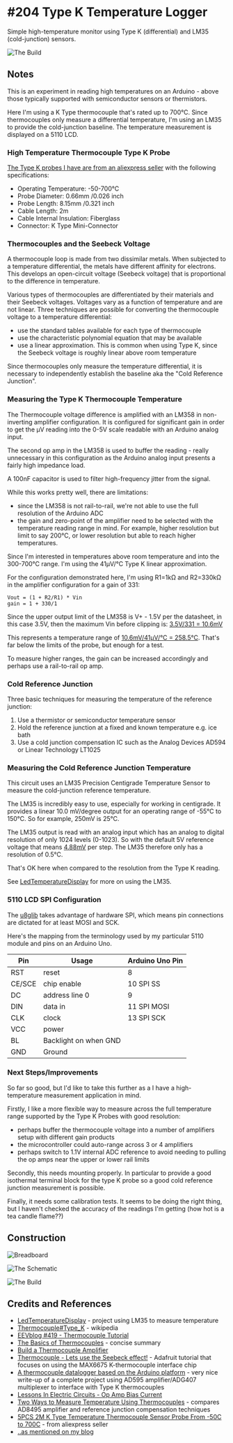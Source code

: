 # #204 Type K Temperature Logger

Simple high-temperature monitor using Type K (differential) and LM35 (cold-junction) sensors.

![The Build](./assets/TemperatureLoggerTypeK_build.jpg?raw=true)

## Notes

This is an experiment in reading high temperatures on an Arduino - above those typically supported with semiconductor sensors
or thermistors.

Here I'm using a K Type thermocouple that's rated up to 700°C.
Since thermocouples only measure a differential temperature, I'm using an LM35 to provide the cold-junction baseline.
The temperature measurement is displayed on a 5110 LCD.

### High Temperature Thermocouple Type K Probe

[The Type K probes I have are from an aliexpress seller](https://www.aliexpress.com/store/product/5PCS-2M-K-Type-Temperature-Thermocouple-Sensor-Probe-From-50C-to-700C/109396_32633620107.html) with the following specifications:

* Operating Temperature: -50-700°C
* Probe Diameter: 0.66mm /0.026 inch
* Probe Length: 8.15mm /0.321 inch
* Cable Length: 2m
* Cable Internal Insulation: Fiberglass
* Connector: K Type Mini-Connector

### Thermocouples and the Seebeck Voltage

A thermocouple loop is made from two dissimilar metals.
When subjected to a temperature differential, the metals have different affinity for electrons.
This develops an open-circuit voltage (Seebeck voltage) that is proportional to the difference in temperature.

Various types of thermocouples are differentiated by their materials and their Seebeck voltages.
Voltages vary as a function of temperature and are not linear. Three techniques are possible for converting the thermocouple
voltage to a temperature differential:

* use the standard tables available for each type of thermocouple
* use the characteristic polynomial equation that may be available
* use a linear approximation. This is common when using Type K, since the Seebeck voltage is roughly linear above room temperature

Since thermocouples only measure the temperature differential, it is necessary to independently establish the baseline
aka the "Cold Reference Junction".

### Measuring the Type K Thermocouple Temperature

The Thermocouple voltage difference is amplified with an LM358 in non-inverting amplifier configuration.
It is configured for significant gain in order to get the µV reading into the 0-5V scale readable with an Arduino analog input.

The second op amp in the LM358 is used to buffer the reading - really unnecessary in this configuration as the
Arduino analog input presents a fairly high impedance load.

A 100nF capacitor is used to filter high-frequency jitter from the signal.

While this works pretty well, there are limitations:

* since the LM358 is not rail-to-rail, we're not able to use the full resolution of the Arduino ADC
* the gain and zero-point of the amplifier need to be selected with the temperature reading range in mind. For example, higher resolution but limit to say 200°C, or lower resolution but able to reach higher temperatures.

Since I'm interested in temperatures above room temperature and into the 300-700°C range.
I'm using the 41µV/°C Type K linear approximation.

For the configuration demonstrated here, I'm using R1=1kΩ and R2=330kΩ in the amplifier configuration
for a gain of 331:

    Vout = (1 + R2/R1) * Vin
    gain = 1 + 330/1

Since the upper output limit of the LM358 is V+ - 1.5V per the datasheet, in this case 3.5V, then the maximum Vin before clipping is:
[3.5V/331 = 10.6mV](https://www.wolframalpha.com/input/?i=3.5V%2F331)

This represents a temperature range of [10.6mV/41µV/°C = 258.5°C](https://www.wolframalpha.com/input/?i=10.6mV%2F41%C2%B5V%2F%C2%B0C).
That's far below the limits of the probe, but enough for a test.

To measure higher ranges, the gain can be increased accordingly and perhaps use a rail-to-rail op amp.

### Cold Reference Junction

Three basic techniques for measuring the temperature of the reference junction:

1. Use a thermistor or semiconductor temperature sensor
2. Hold the reference junction at a fixed and known temperature e.g. ice bath
3. Use a cold junction compensation IC such as the Analog Devices AD594 or Linear Technology LT1025

### Measuring the Cold Reference Junction Temperature

This circuit uses an LM35 Precision Centigrade Temperature Sensor to measure the cold-junction reference temperature.

The LM35 is incredibly easy to use, especially for working in centigrade.
It provides a linear 10.0 mV/degree output for an operating range of -55°C to 150°C.
So for example, 250mV is 25°C.

The LM35 output is read with an analog input which has an analog to digital resolution of only 1024 levels (0-1023).
So with the default 5V reference voltage that means [4.88mV](https://www.wolframalpha.com/input/?i=5000%2F1024)
per step. The LM35 therefore only has a resolution of 0.5°C.

That's OK here when compared to the resolution from the Type K reading.

See [LedTemperatureDisplay](../LedTemperatureDisplay) for more on using the LM35.

### 5110 LCD SPI Configuration

The [u8glib](https://github.com/olikraus/u8glib) takes advantage of hardware SPI, which means
pin connections are dictated for at least MOSI and SCK.

Here's the mapping from the terminology used by my particular 5110 module and pins on an Arduino Uno.

| Pin    | Usage                 | Arduino Uno Pin |
|--------|-----------------------|-----------------|
| RST    | reset                 | 8               |
| CE/SCE | chip enable           | 10 SPI SS       |
| DC     | address line 0        | 9               |
| DIN    | data in               | 11 SPI MOSI     |
| CLK    | clock                 | 13 SPI SCK      |
| VCC    | power                 |                 |
| BL     | Backlight on when GND |                 |
| GND    | Ground                |                 |

### Next Steps/Improvements

So far so good, but I'd like to take this further as a I have a high-temperature measurement application in mind.

Firstly, I like a more flexible way to measure across the full temperature range supported by the Type K Probes with
good resolution:

* perhaps buffer the thermocouple voltage into a number of amplifiers setup with different gain products
* the microcontroller could auto-range across 3 or 4 amplifiers
* perhaps switch to 1.1V internal ADC reference to avoid needing to pulling the op amps near the upper or lower rail limits

Secondly, this needs mounting properly. In particular to provide a good isothermal terminal block
for the type K probe so a good cold reference junction measurement is possible.

Finally, it needs some calibration tests. It seems to be doing the right thing, but I haven't checked the accuracy of the readings I'm getting (how hot is a tea candle flame??)

## Construction

![Breadboard](./assets/TemperatureLoggerTypeK_bb.jpg?raw=true)

![The Schematic](./assets/TemperatureLoggerTypeK_schematic.jpg?raw=true)

![The Build](./assets/TemperatureLoggerTypeK_build.jpg?raw=true)

## Credits and References

* [LedTemperatureDisplay](../LedTemperatureDisplay) - project using LM35 to measure temperature
* [Thermocouple#Type_K](https://en.wikipedia.org/wiki/Thermocouple#Type_K) - wikipedia
* [EEVblog #419 - Thermocouple Tutorial](https://www.youtube.com/watch?v=AYblSfpKRUk)
* [The Basics of Thermocouples](http://circuitcellar.com/cc-blog/the-basics-of-thermocouples/) - concise summary
* [Build a Thermocouple Amplifier](http://www.bristolwatch.com/ele/thermalcouple_amplifier.htm)
* [Thermocouple - Lets use the Seebeck effect!](https://learn.adafruit.com/thermocouple/) - Adafruit tutorial that focuses on using the MAX6675 K-thermocouple interface chip
* [A thermocouple datalogger based on the Arduino platform](http://lukemiller.org/index.php/2010/08/a-thermocouple-datalogger-based-on-the-arduino-platform/) - very nice write-up of a complete project using AD595 amplifier/ADG407 multiplexer to interface with Type K thermocouples
* [Lessons In Electric Circuits - Op Amp Bias Current](https://www.ibiblio.org/kuphaldt/electricCircuits/Semi/SEMI_8.html#xtocid1097415)
* [Two Ways to Measure Temperature Using Thermocouples](http://www.analog.com/library/analogDialogue/archives/44-10/thermocouple.pdf) - compares AD8495 amplifier and reference junction compensation techniques
* [5PCS 2M K Type Temperature Thermocouple Sensor Probe From -50C to 700C](https://www.aliexpress.com/store/product/5PCS-2M-K-Type-Temperature-Thermocouple-Sensor-Probe-From-50C-to-700C/109396_32633620107.html) - from aliexpress seller
* [..as mentioned on my blog](https://blog.tardate.com/2016/06/littlearduinoprojects204-type-k.html)
